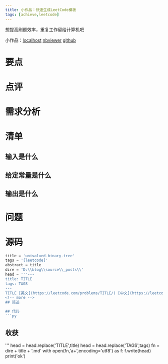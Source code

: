 ```yaml
---
title: 小作品：快速生成LeetCode模板
tags: [achieve,leetcode]
---
```

想提高刷题效率，重复工作留给计算机吧

小作品：[localhost](http://localhost:8888/notebooks/post/genLeetCode.ipynb) [nbviewer](https://nbviewer.jupyter.org/github/cjql/myjupyter/blob/master/post/genLeetCode.ipynb) [github](https://github.com/cjql/myjupyter/blob/master/post/genLeetCode.ipynb)
<!-- more -->
# 要点
## 
# 点评
# 需求分析
# 清单
## 输入是什么
## 给定常量是什么
## 输出是什么
# 问题
# 源码
```py
title = 'univalued-binary-tree'
tags = '[leetcode]'
abstract = title
dire = 'D:\\blog\\source\\_posts\\'
head = '''---
title: TITLE
tags: TAGS
---
TITLE [英文](https://leetcode.com/problems/TITLE/) [中文](https://leetcode-cn.com/problems/TITLE/)
<!-- more -->
## 简述

## 代码
```py

```
## 收获
'''
head = head.replace('TITLE',title)
head = head.replace('TAGS',tags)
fn = dire + title + '.md'
with open(fn,'a+',encoding='utf8') as f:
    f.write(head)
print('ok')
```
